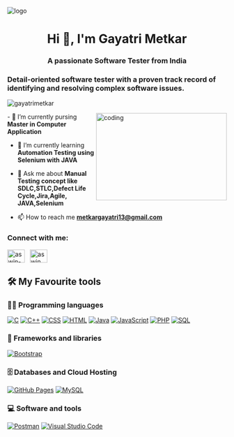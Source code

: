 ![logo](https://t3.ftcdn.net/jpg/04/87/03/26/240_F_487032630_OVOdoQ0E9FFMrvHXote9JsmvFLxIKMN3.jpg)
<h1 align="center">Hi 👋, I'm Gayatri Metkar</h1>
<h3 align="center">A passionate Software Tester from India</h3>
<h3>Detail-oriented software tester with a proven track record of identifying and resolving complex software issues.</h3>
<p align="left"> <img src="https://komarev.com/ghpvc/?username=krutikajalandar78&label=Profile%20views&color=0e75b6&style=flat" alt="gayatrimetkar" /> </p>
<img align="right" alt="coding" width="300" height="200" src="https://encrypted-tbn0.gstatic.com/images?q=tbn:ANd9GcQHqm3WYr1vgqG-u3xol6tbHW-JFeiTNhcGfA&s">
- 🔭 I’m currently pursing <b>Master in Computer Application</b><br>

- 🌱 I’m currently learning <b>Automation Testing using Selenium with JAVA</b><br>

- 💬 Ask me about <b>Manual Testing concept like SDLC,STLC,Defect Life Cycle,Jira,Agile, JAVA,Selenium</b><br>

- 📫 How to reach me <b>metkargayatri13@gmail.com</b>

<h3 align="left">Connect with me:</h3>
<p align="left">
<a href="https://www.linkedin.com/in/GayatriMetkar/" target="_blank"><img align="center" src="https://raw.githubusercontent.com/rahuldkjain/github-profile-readme-generator/master/src/images/icons/Social/linked-in-alt.svg" alt="aswin-barath" height="30" width="40" /></a>
&nbsp;
<a href="https://www.instagram.com/gayatri__1304/" target="_blank"><img align="center" src="https://raw.githubusercontent.com/rahuldkjain/github-profile-readme-generator/master/src/images/icons/Social/instagram.svg" alt="aswin_barath_" height="30" width="40" /></a>
&nbsp;



<!--
**KrutikaJalandar/KrutikaJalandar** is a ✨ _special_ ✨ repository because its `README.md` (this file) appears on your GitHub profile.

Here are some ideas to get you started:

- 🔭 I’m currently working on ...
- 🌱 I’m currently learning ...
- 👯 I’m looking to collaborate on ...
- 🤔 I’m looking for help with ...
- 💬 Ask me about ...
- 📫 How to reach me: ...
- 😄 Pronouns: ...
- ⚡ Fun fact: ...
-->

## 🛠️ My Favourite tools

### 👨‍💻 Programming languages

<p>
    <a href="#"><img alt="C" src="https://custom-icon-badges.herokuapp.com/badge/C-03599C.svg?logo=c-in-hexagon&logoColor=white"></a>
    <a href="#"><img alt="C++" src="https://custom-icon-badges.herokuapp.com/badge/C++-9C033A.svg?logo=cpp2&logoColor=white"></a>
    <a href="#"><img alt="CSS" src="https://img.shields.io/badge/CSS-1572B6.svg?logo=css3&logoColor=white"></a>
    <a href="#"><img alt="HTML" src="https://img.shields.io/badge/HTML-E34F26.svg?logo=html5&logoColor=white"></a>
    <a href="#"><img alt="Java" src="https://img.shields.io/badge/Java-007396.svg?logo=java&logoColor=white"></a>
    <a href="#"><img alt="JavaScript" src="https://img.shields.io/badge/JavaScript-F7DF1E.svg?logo=javascript&logoColor=black"></a>
    <a href="#"><img alt="PHP" src="https://img.shields.io/badge/PHP-777BB4.svg?logo=php&logoColor=white"></a>
    <a href="#"><img alt="SQL" src="https://custom-icon-badges.herokuapp.com/badge/SQL-025E8C.svg?logo=database&logoColor=white"></a>
</p>

### 🧰 Frameworks and libraries

<p>
    <a href="#"><img alt="Bootstrap" src="https://img.shields.io/badge/Bootstrap-7952B3.svg?logo=bootstrap&logoColor=white"></a>
</p>

### 🗄️ Databases and Cloud Hosting

<p>
    <a href="#"><img alt="GitHub Pages" src="https://img.shields.io/badge/GitHub%20Pages-327FC7.svg?logo=github&logoColor=white"></a>
    <a href="#"><img alt="MySQL" src="https://img.shields.io/badge/MySQL-00f.svg?logo=mysql&logoColor=white"></a>
</p>     
    
### 💻 Software and tools

<p>
    <a href="#"><img alt="Postman" src="https://img.shields.io/badge/Postman-FF6C37?logo=postman&logoColor=white"></a>
    <a href="#"><img alt="Visual Studio Code" src="https://img.shields.io/badge/Visual%20Studio%20Code-0078d7.svg?logo=visual-studio-code&logoColor=white"></a>
</p>
